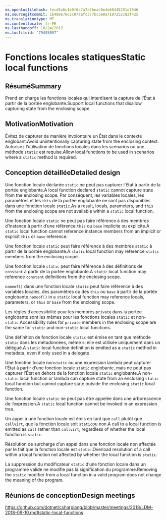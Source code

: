 ```yaml
---
ms.openlocfilehash: fecd5a6c1e0f6c7a7a7beac0e4e60445281c7846
ms.sourcegitcommit: 1b488e76c2c07aafc377bc5e8a7197252c82f425
ms.translationtype: MT
ms.contentlocale: fr-FR
ms.lasthandoff: 10/24/2019
ms.locfileid: "79485097"
---
```

# <a name="static-local-functions"></a><span data-ttu-id="5162a-101">Fonctions locales statiques</span><span class="sxs-lookup"><span data-stu-id="5162a-101">Static local functions</span></span>

## <a name="summary"></a><span data-ttu-id="5162a-102">Résumé</span><span class="sxs-lookup"><span data-stu-id="5162a-102">Summary</span></span>

<span data-ttu-id="5162a-103">Prend en charge les fonctions locales qui interdisent la capture de l’État à partir de la portée englobante.</span><span class="sxs-lookup"><span data-stu-id="5162a-103">Support local functions that disallow capturing state from the enclosing scope.</span></span>

## <a name="motivation"></a><span data-ttu-id="5162a-104">Motivation</span><span class="sxs-lookup"><span data-stu-id="5162a-104">Motivation</span></span>

<span data-ttu-id="5162a-105">Évitez de capturer de manière involontaire un État dans le contexte englobant.</span><span class="sxs-lookup"><span data-stu-id="5162a-105">Avoid unintentionally capturing state from the enclosing context.</span></span>
<span data-ttu-id="5162a-106">Autorisez l’utilisation de fonctions locales dans les scénarios où une méthode `static` est requise.</span><span class="sxs-lookup"><span data-stu-id="5162a-106">Allow local functions to be used in scenarios where a `static` method is required.</span></span>

## <a name="detailed-design"></a><span data-ttu-id="5162a-107">Conception détaillée</span><span class="sxs-lookup"><span data-stu-id="5162a-107">Detailed design</span></span>

<span data-ttu-id="5162a-108">Une fonction locale déclarée `static` ne peut pas capturer l’État à partir de la portée englobante.</span><span class="sxs-lookup"><span data-stu-id="5162a-108">A local function declared `static` cannot capture state from the enclosing scope.</span></span>
<span data-ttu-id="5162a-109">Par conséquent, les variables locales, les paramètres et les `this` de la portée englobante ne sont pas disponibles dans une fonction locale `static`.</span><span class="sxs-lookup"><span data-stu-id="5162a-109">As a result, locals, parameters, and `this` from the enclosing scope are not available within a `static` local function.</span></span>

<span data-ttu-id="5162a-110">Une fonction locale `static` ne peut pas faire référence à des membres d’instance à partir d’une référence `this` ou `base` implicite ou explicite.</span><span class="sxs-lookup"><span data-stu-id="5162a-110">A `static` local function cannot reference instance members from an implicit or explicit `this` or `base` reference.</span></span>

<span data-ttu-id="5162a-111">Une fonction locale `static` peut faire référence à des membres `static` à partir de la portée englobante.</span><span class="sxs-lookup"><span data-stu-id="5162a-111">A `static` local function may reference `static` members from the enclosing scope.</span></span>

<span data-ttu-id="5162a-112">Une fonction locale `static` peut faire référence à des définitions de `constant` à partir de la portée englobante.</span><span class="sxs-lookup"><span data-stu-id="5162a-112">A `static` local function may reference `constant` definitions from the enclosing scope.</span></span>

<span data-ttu-id="5162a-113">`nameof()` dans une fonction locale `static` peut faire référence à des variables locales, des paramètres ou des `this` ou `base` à partir de la portée englobante.</span><span class="sxs-lookup"><span data-stu-id="5162a-113">`nameof()` in a `static` local function may reference locals, parameters, or `this` or `base` from the enclosing scope.</span></span>

<span data-ttu-id="5162a-114">Les règles d’accessibilité pour les membres `private` dans la portée englobante sont les mêmes pour les fonctions locales `static` et non-`static`.</span><span class="sxs-lookup"><span data-stu-id="5162a-114">Accessibility rules for `private` members in the enclosing scope are the same for `static` and non-`static` local functions.</span></span>

<span data-ttu-id="5162a-115">Une définition de fonction locale `static` est émise en tant que méthode `static` dans les métadonnées, même si elle est utilisée uniquement dans un délégué.</span><span class="sxs-lookup"><span data-stu-id="5162a-115">A `static` local function definition is emitted as a `static` method in metadata, even if only used in a delegate.</span></span>

<span data-ttu-id="5162a-116">Une fonction locale non`static` ou une expression lambda peut capturer l’État à partir d’une fonction locale `static` englobante, mais ne peut pas capturer l’État en dehors de la fonction locale `static` englobante.</span><span class="sxs-lookup"><span data-stu-id="5162a-116">A non-`static` local function or lambda can capture state from an enclosing `static` local function but cannot capture state outside the enclosing `static` local function.</span></span>

<span data-ttu-id="5162a-117">Une fonction locale `static` ne peut pas être appelée dans une arborescence de l’expression.</span><span class="sxs-lookup"><span data-stu-id="5162a-117">A `static` local function cannot be invoked in an expression tree.</span></span>

<span data-ttu-id="5162a-118">Un appel à une fonction locale est émis en tant que `call` plutôt que `callvirt`, que la fonction locale soit `static`ou non.</span><span class="sxs-lookup"><span data-stu-id="5162a-118">A call to a local function is emitted as `call` rather than `callvirt`, regardless of whether the local function is `static`.</span></span>

<span data-ttu-id="5162a-119">Résolution de surcharge d’un appel dans une fonction locale non affectée par le fait que la fonction locale est `static`.</span><span class="sxs-lookup"><span data-stu-id="5162a-119">Overload resolution of a call within a local function not affected by whether the local function is `static`.</span></span>

<span data-ttu-id="5162a-120">La suppression du modificateur `static` d’une fonction locale dans un programme valide ne modifie pas la signification du programme.</span><span class="sxs-lookup"><span data-stu-id="5162a-120">Removing the `static` modifier from a local function in a valid program does not change the meaning of the program.</span></span>

## <a name="design-meetings"></a><span data-ttu-id="5162a-121">Réunions de conception</span><span class="sxs-lookup"><span data-stu-id="5162a-121">Design meetings</span></span>

https://github.com/dotnet/csharplang/blob/master/meetings/2018/LDM-2018-09-10.md#static-local-functions
